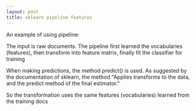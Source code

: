 ```yaml
---
layout: post
title: sklearn pipeline features
---
```


An example of using pipeline:

<!--{% highlight python %}-->
<!--senti_clf = Pipeline([-->
<!--                      ('vect', CountVectorizer(max_features=100000)),-->
<!--                      ('tfidf', TfidfTransformer()),-->
<!--                      ('clf', LinearSVC(C=1000)),-->
<!--                      ])-->
<!--{% endhighlight %}-->


The input is raw documents. The pipeline first learned the vocabularies (features), then transform into feature matrix, finally fit the classifier for training

When making predictions, the method predict() is used. As suggested by the documentation of sklearn, the method "Applies transforms to the data, and the predict method of the final estimator."

So the transformation uses the same features (vocabularies) learned from the training docs

